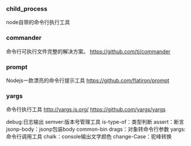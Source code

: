 ### child_process
node自带的命令行执行工具

### commander
命令行可执行文件完整的解决方案。
https://github.com/tj/commander

### prompt
Nodejs一款漂亮的命令行提示工具
https://github.com/flatiron/prompt

### yargs
命令行执行工具
http://yargs.js.org/
https://github.com/yargs/yargs

debug:日志输出
semver:版本号管理工具
is-type-of：类型判断
assert：断言
jsonp-body：jsonp包装body
common-bin
drags：对象转命令行参数
yargs: 命令行调用工具
chalk：console输出文字颜色
change-Case：驼峰转换

